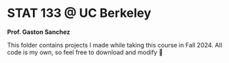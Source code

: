 # STAT 133 @ UC Berkeley
**Prof. Gaston Sanchez**

This folder contains projects I made while taking this course in Fall 2024. All code is my own, so feel free to download and modify 🙂
